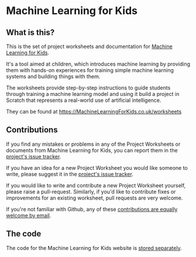 # Machine Learning for Kids

## What is this?

This is the set of project worksheets and documentation for [Machine Learning for Kids](https://machinelearningforkids.co.uk).

It's a tool aimed at children, which introduces machine learning by providing them with hands-on experiences for training simple machine learning systems and building things with them.

The worksheets provide step-by-step instructions to guide students through training a machine learning model and using it build a project in Scratch that represents a real-world use of artificial intelligence.

They can be found at https://MachineLearningForKids.co.uk/worksheets

## Contributions

If you find any mistakes or problems in any of the Project Worksheets or documents from Machine Learning for Kids, you can report them in the [project's issue tracker](https://github.com/ibm/taxinomitis-docs/issues).

If you have an idea for a new Project Worksheet you would like someone to write, please suggest it in the [project's issue tracker](https://github.com/ibm/taxinomitis-docs/issues).

If you would like to write and contribute a new Project Worksheet yourself, please raise a pull-request. Similarly, if you'd like to contribute fixes or improvements for an existing worksheet, pull requests are very welcome.

If you're not familiar with Github, any of these [contributions are equally welcome by email](mailto:dale.lane@uk.ibm.com).

## The code

The code for the Machine Learning for Kids website is [stored separately](https://github.com/IBM/taxinomitis).
